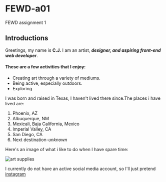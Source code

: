 # FEWD-a01
FEWD assignment 1

## Introductions

Greetings, my name is **C.J.** I am an artist, _**designer, and aspiring front-end web developer**_.

#### These are a few activities that I enjoy:

* Creating art through a variety of mediums.
* Being active, especially outdoors.
* Exploring

I was born and raised in Texas, I haven't lived there since.The places i have lived are:

1. Phoenix, AZ
2. Albuquerque, NM
3. Mexicali, Baja California, Mexico
4. Imperial Valley, CA
5. San Diego, CA
6. Next destination-*unknown*

Here's an image of what i like to do when I have spare time:

![art supplies](https://images.pexels.com/photos/1053687/pexels-photo-1053687.jpeg?auto=compress&cs=tinysrgb&dpr=2&h=750&w=1260)

I currently do not have an active social media account, so I'll just pretend [instagram](https://www.instagram.com/)
